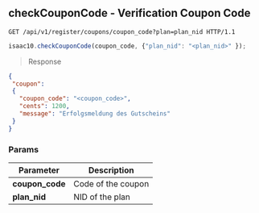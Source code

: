 ## checkCouponCode - Verification Coupon Code


```http
GET /api/v1/register/coupons/coupon_code?plan=plan_nid HTTP/1.1
```

```javascript
isaac10.checkCouponCode(coupon_code, {"plan_nid": "<plan_nid>" });
```

> Response

```json
{
 "coupon":
 {
   "coupon_code": "<coupon_code>",
   "cents": 1200,
   "message": "Erfolgsmeldung des Gutscheins"
 }
}
```

### Params

Parameter | Description
----------|------------
**coupon_code** | Code of the coupon
**plan_nid** | NID of the plan
